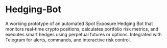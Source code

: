 # Hedging-Bot
A working prototype of an automated Spot Exposure Hedging Bot that monitors real-time crypto positions, calculates portfolio risk metrics, and executes smart hedges using perpetual futures or options. Integrated with Telegram for alerts, commands, and interactive risk control.
